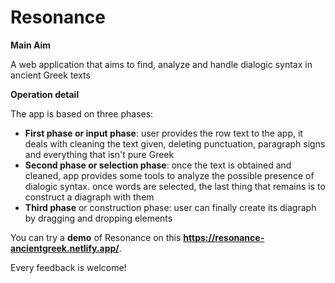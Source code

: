 # Resonance



**Main Aim**

A web application that aims to find, analyze and handle dialogic syntax in ancient Greek texts

**Operation detail**

The app is based on three phases:
- **First phase or input phase**: user provides the row text to the app, it deals with cleaning the text given, deleting punctuation, paragraph signs and everything that isn't pure Greek
- **Second phase or selection phase**: once the text is obtained and cleaned, app provides some tools to analyze the possible presence of dialogic syntax. once words are selected, the last thing that remains is to construct a diagraph with them
- **Third phase** or construction phase:  user can finally create its diagraph by dragging and dropping elements


You can try a **demo** of Resonance on this **https://resonance-ancientgreek.netlify.app/**.

Every feedback is welcome!

